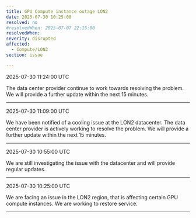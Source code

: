 ```yaml
---
title: GPU Compute instance outage LON2
date: 2025-07-30 10:25:00
resolved: no
#resolvedWhen: 2025-07-07 22:15:00
resolvedWhen: 
severity: disrupted 
affected:
  - Compute/LON2
section: issue

---
```

2025-07-30 11:24:00 UTC

The data center provider continue to work towards resolving the problem. We will provide a further update within the next 15 minutes.

---
2025-07-30 11:09:00 UTC

We have been notified of a cooling issue at the LON2 datacenter. The data center provider is actively working to resolve the problem. We will provide a further update within the next 15 minutes.

---
2025-07-30 10:55:00 UTC

We are still investigating the issue with the datacenter and will provide regular updates.

---
2025-07-30 10:25:00 UTC

We are facing an issue in the LON2 region, that is affecting certain GPU compute instances. We are working to restore service.

---
